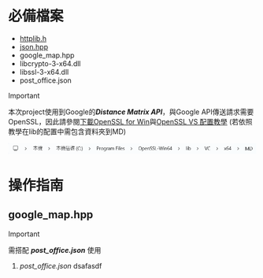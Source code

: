 # 必備檔案
+ [httplib.h](https://github.com/yhirose/cpp-httplib)
+ [json.hpp](https://github.com/nlohmann/json/blob/develop/single_include/nlohmann/json.hpp)
+ google_map.hpp
+ libcrypto-3-x64.dll
+ libssl-3-x64.dll 
+ post_office.json


> [!IMPORTANT]
> 本次project使用到Google的***Distance Matrix API***，與Google API傳送請求需要OpenSSL，因此請參閱[下載OpenSSL for Win](https://blog.csdn.net/m0_46665077/article/details/125609435)與[OpenSSL VS 配置教學](https://blog.csdn.net/m0_51531114/article/details/132207881) (若依照教學在lib的配置中需包含資料夾到MD)
>
>![](image/MD.png)


# 操作指南

## google_map.hpp
>[!IMPORTANT]
>需搭配 ***post_office.json*** 使用

1. *post_office.json*
    dsafasdf
        


